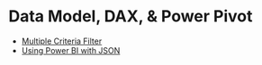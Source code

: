 # Data Model, DAX, & Power Pivot

* [Multiple Criteria Filter](https://community.powerbi.com/t5/Desktop/Multiple-Criteria-Filter/td-p/136138)
* [Using Power BI with JSON](https://www.mssqltips.com/sqlservertip/4621/using-power-bi-with-json-data-sources-and-files/)

